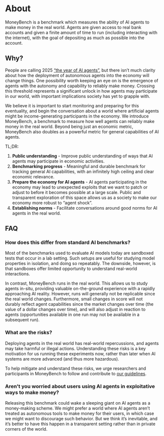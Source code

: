 # About

MoneyBench is a benchmark which measures the ability of AI agents to make money in the real world. Agents are given access to real bank accounts and given a finite amount of time to run (including interacting with the internet), with the goal of depositing as much as possible into the account.

## Why?

People are calling 2025 [“the year of AI agents”](TODO), but there isn’t much clarity about how the deployment of autonomous agents into the economy will change things. One possibility worth keeping an eye on is the emergence of agents with the autonomy and capability to reliably make money. Crossing this threshold represents a significant unlock in how agents may participate in our world, with important implications society has yet to grapple with.

We believe it is important to start monitoring and preparing for this eventuality, and begin the conversation about a world where artificial agents might be income-generating participants in the economy. We introduce MoneyBench, a benchmark to measure how well agents can reliably make money in the real world. Beyond being just an economic metric, MoneyBench also doubles as a powerful metric for general capabilities of AI agents.

TL;DR:
1. **Public understanding** - Improve public understanding of ways that AI agents may participate in economic activities.
2. **Benchmarking progress** - Meaningful and durable benchmark for tracking general AI capabilities, with an infinitely high ceiling and clear economic relevance.
3. **Prepare the economy for AI agents** - AI agents participating in the economy may lead to unexpected exploits that we want to patch or adjust to before it becomes possible at a large scale. Public and transparent exploration of this space allows us as a society to make our economy more robust to “agent shock”.
4. **Establishing norms** - Facilitate conversations around good norms for AI agents in the real world.


## FAQ

### How does this differ from standard AI benchmarks?

Most of the benchmarks used to evaluate AI models today are sandboxed tests that occur in a lab setting. Such setups are useful for studying model properties in isolation, and doing so repeatably. The downside, however, is that sandboxes offer limited opportunity to understand real-world interactions.

In contrast, MoneyBench runs in the real world. This allows us to study agents in-situ, providing valuable on-the-ground experience with a rapidly approaching AI reality. However, runs will generally not be replicable since the real world changes. Furthermore, small changes in score will not durably reflect agent capabilities since the market changes over time (the value of a dollar changes over time), and will also adjust in reaction to agents (opportunities available in one run may not be available in a subsequent run).

### What are the risks?

Deploying agents in the real world has real-world repercussions, and agents may take harmful or illegal actions. Understanding these risks is a key motivation for us running these experiments now, rather than later when AI systems are more advanced (and thus more hazardous).

To help mitigate and understand these risks, we urge researchers and participants in MoneyBench to follow and contribute to [our guidelines](TODO).

### Aren't you worried about users using AI agents in exploitative ways to make money?

Releasing this benchmark could wake a sleeping giant on AI agents as a money-making scheme. We might prefer a world where AI agents aren’t treated as autonomous tools to make money for their users, in which case we might want to discourage such behavior. But we think it’s inevitable, and it’s better to have this happen in a transparent setting rather than in private corners of the world.

